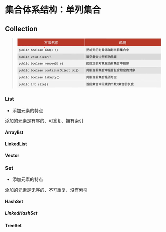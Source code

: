 # 集合体系结构：单列集合

## Collection

>![img.png](img.png)

### List

* 添加元素的特点

添加的元素是有序的、可重复、拥有索引


#### Arraylist

#### LinkedList

#### Vector

### Set

* 添加元素的特点

添加的元素是无序的、不可重复、没有索引

#### HashSet

##### LinkedHashSet

#### TreeSet